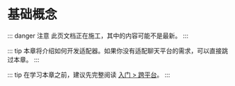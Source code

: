 # 基础概念

::: danger 注意
此页文档正在施工，其中的内容可能不是最新。
:::

::: tip
本章将介绍如何开发适配器。如果你没有适配聊天平台的需求，可以直接跳过本章。
:::

::: tip
在学习本章之前，建议先完整阅读 [入门 > 跨平台](../../manual/usage/platform.md)。
:::

<!-- 如果要问我 Koishi 作为一个机器人框架最大的特色是什么，那我一定会回答是其多账户和跨平台机制。

使用多个机器人是 **负载均衡** 的一个重要部分。一方面，使用多个机器人可以有效地将每个机器人每天发送的信息数量限制在一个范围之内，从而降低因为风控到导致的账号问题出现的概率，同时即使出现了封号等问题，也能通过切换账号来妥善解决；另一方面，使用多个机器人可以将机器人的用户群分离，因为有助于通过配置的区别实现更好的颗粒化控制。

而跨平台则能够让你的机器人服务更大的用户群体。与此同时，如果你担心某个平台突然停止运营，或机器人被封禁，你完全可以丝滑地过渡到另一个平台上。更进一步，Koishi 允许用户进行 **跨平台的账号绑定**。即便你运营一个 TRPG 游戏或者有着深度定制的用户系统，跨平台也并不会增加用户迁移的成本。 -->
